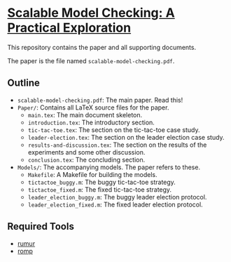 # [Scalable Model Checking: A Practical Exploration](https://github.com/caydenlund/scalable-model-checking-paper)

This repository contains the paper and all supporting documents.

The paper is the file named `scalable-model-checking.pdf`.

## Outline

* `scalable-model-checking.pdf`: The main paper. Read this!
* `Paper/`: Contains all LaTeX source files for the paper.
    * `main.tex`: The main document skeleton.
    * `introduction.tex`: The introductory section.
    * `tic-tac-toe.tex`: The section on the tic-tac-toe case study.
    * `leader-election.tex`: The section on the leader election case study.
    * `results-and-discussion.tex`: The section on the results of the
      experiments and some other discussion.
    * `conclusion.tex`: The concluding section.
* `Models/`: The accompanying models. The paper refers to these.
    * `Makefile`: A Makefile for building the models.
    * `tictactoe_buggy.m`: The buggy tic-tac-toe strategy.
    * `tictactoe_fixed.m`: The fixed tic-tac-toe strategy.
    * `leader_election_buggy.m`: The buggy leader election protocol.
    * `leader_election_fixed.m`: The fixed leader election protocol.

## Required Tools

* [rumur](https://github.com/Smattr/rumur)
* [romp](https://github.com/civic-fv/romp)
